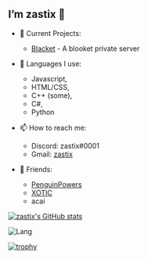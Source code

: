 ## I’m zastix 👋

- 👀 Current Projects:
  - [Blacket](https://blacket.org/) - A blooket private server
  
- 🌱 Languages I use:
  - Javascript,
  - HTML/CSS,
  - C++ (some),
  - C#,
  - Python
  
- 📫 How to reach me:
  - Discord: zastix#0001
  - Gmail: [zastix](https://mail.google.com/mail/?view=cm&fs=1&to=zastix@zastix.club&su=Contact%20Me)

- 👥 Friends:
  - [PenguinPowers](https://github.com/penguinblook/)
  - [XOTIC](https://github.com/xotlc)
  - acai
  

[![zastix's GitHub stats](https://github-readme-stats-one-bice.vercel.app/api?username=notzastix&show_icons=true&include_all_commits=true&count_private=true&role=OWNER,COLLABORATOR&theme=aura)](https://github.com/anuraghazra/github-readme-stats)

![Lang](https://github-readme-stats.vercel.app/api/top-langs/?username=zastlc&theme=dark)

[![trophy](https://github-profile-trophy.vercel.app/?username=zastlc&theme=onedark)](https://github.com/zastlc/zastlc)
